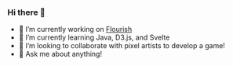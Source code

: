 ### Hi there 👋

<!--
**bobbysebolao/bobbysebolao** is a ✨ _special_ ✨ repository because its `README.md` (this file) appears on your GitHub profile.
-->

- 🔭 I’m currently working on [Flourish](https://flourish.studio/)
- 🌱 I’m currently learning Java, D3.js, and Svelte
- 👯 I’m looking to collaborate with pixel artists to develop a game!
- 💬 Ask me about anything!
